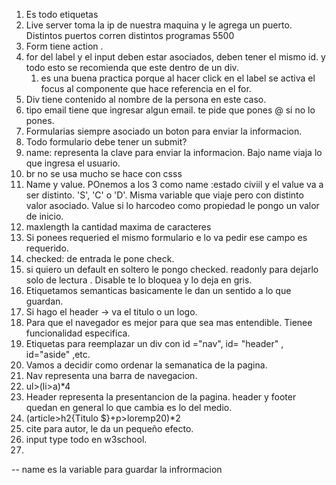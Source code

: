 1. Es todo etiquetas 
1. Live server toma la ip de nuestra maquina y le agrega un puerto. Distintos puertos corren distintos programas 5500
1. Form tiene action . 
1. for del label y el input deben estar asociados, deben tener el mismo id.  y todo esto se recomienda que este dentro de un div. 
    1. es una buena practica porque al hacer click en el label se activa el focus al componente que hace referencia en el for. 
1. Div tiene contenido al nombre de la persona en este caso.  
1. tipo email tiene que ingresar algun email. te pide que pones @  si no lo pones. 
1. Formularias siempre asociado un boton para enviar la informacion. 
1. Todo formulario debe tener un submit?
1. name: representa la clave para enviar la informacion. Bajo name viaja lo que ingresa el usuario. 
1. br no se usa mucho se hace con csss 
1. Name y value. POnemos a los 3 como name :estado civiil y el value va a ser distinto. 'S', 'C' o 'D'. Misma variable que viaje
    pero con distinto valor asociado. Value si lo harcodeo como propiedad le pongo un valor de inicio.
1. maxlength la cantidad maxima de caracteres 
1. Si ponees requeried el mismo formulario e lo va pedir ese campo es requerido. 
1. checked: de entrada le pone check. 
1. si quiero un default en soltero le pongo checked. readonly para dejarlo solo de lectura . Disable te lo bloquea y lo deja en gris.  
1. Etiquetamos semanticas basicamente le dan un sentido a lo que guardan. 
1. Si hago el header -> va el titulo o un logo. 
1. Para que el navegador es mejor para que sea mas entendible. Tienee funcionalidad especifica.  
1. Etiquetas para reemplazar un div con id ="nav", id= "header" , id="aside" ,etc.
1. Vamos a decidir como ordenar la semanatica de la pagina.      
1. Nav representa una barra de navegacion. 
1. ul>(li>a)*4 
1. Header representa la presentancion de la pagina. header y footer quedan en general lo que cambia es lo del medio. 
1. (article>h2{Titulo $}+p>loremp20)*2 
1. cite para autor, le da un pequeño efecto. 
1. input type todo en w3school. 
1.   
-- name es la variable para guardar la infrormacion





